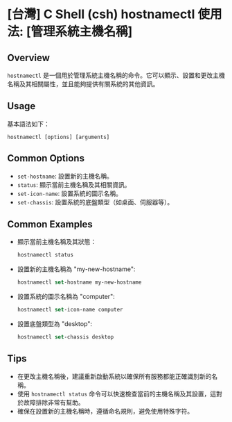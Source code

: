 # [台灣] C Shell (csh) hostnamectl 使用法: [管理系統主機名稱]

## Overview
`hostnamectl` 是一個用於管理系統主機名稱的命令。它可以顯示、設置和更改主機名稱及其相關屬性，並且能夠提供有關系統的其他資訊。

## Usage
基本語法如下：
```
hostnamectl [options] [arguments]
```

## Common Options
- `set-hostname`: 設置新的主機名稱。
- `status`: 顯示當前主機名稱及其相關資訊。
- `set-icon-name`: 設置系統的圖示名稱。
- `set-chassis`: 設置系統的底盤類型（如桌面、伺服器等）。

## Common Examples
- 顯示當前主機名稱及其狀態：
  ```csh
  hostnamectl status
  ```

- 設置新的主機名稱為 "my-new-hostname":
  ```csh
  hostnamectl set-hostname my-new-hostname
  ```

- 設置系統的圖示名稱為 "computer":
  ```csh
  hostnamectl set-icon-name computer
  ```

- 設置底盤類型為 "desktop":
  ```csh
  hostnamectl set-chassis desktop
  ```

## Tips
- 在更改主機名稱後，建議重新啟動系統以確保所有服務都能正確識別新的名稱。
- 使用 `hostnamectl status` 命令可以快速檢查當前的主機名稱及其設置，這對於故障排除非常有幫助。
- 確保在設置新的主機名稱時，遵循命名規則，避免使用特殊字符。